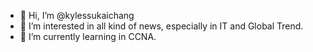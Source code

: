 - 👋 Hi, I’m @kylessukaichang
- 👀 I’m interested in all kind of news, especially in IT and Global Trend.
- 🌱 I’m currently learning in CCNA.


<!---
kylessukaichang/kylessukaichang is a ✨ special ✨ repository because its `README.md` (this file) appears on your GitHub profile.
You can click the Preview link to take a look at your changes.
--->
